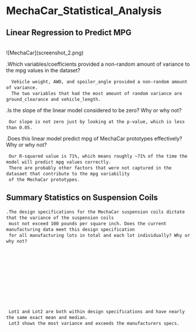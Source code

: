 # MechaCar_Statistical_Analysis

## Linear Regression to Predict MPG

<br>
    ![MechaCar](screenshot_2.png)
    

   .Which variables/coefficients provided a non-random amount of variance to the mpg values in the dataset?
      
      Vehicle weight, AWD, and spoiler_angle provided a non-random amount of variance. 
      The two variables that had the most amount of random variance are ground_clearance and vehicle_length.
   
   .Is the slope of the linear model considered to be zero? Why or why not?
   
     Our slope is not zero just by looking at the p-value, which is less than 0.05.
   
   .Does this linear model predict mpg of MechaCar prototypes effectively? Why or why not?
   
     Our R-squared value is 71%, which means roughly ~71% of the time the model will predict mpg values correctly.
     There are probably other factors that were not captured in the datasaet that contribute to the mpg variability 
     of the MechaCar prototypes.


## Summary Statistics on Suspension Coils
    .The design specifications for the MechaCar suspension coils dictate that the variance of the suspension coils 
     must not exceed 100 pounds per square inch. Does the current manufacturing data meet this design specification 
     for all manufacturing lots in total and each lot individually? Why or why not?
     
     
     
     
     
     
     
     
     
     
     
     Lot1 and Lot2 are both within design specifications and have nearly the same exact mean and median. 
     Lot3 shows the most variance and exceeds the manufacturers specs.


